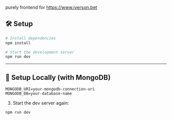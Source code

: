 purely frontend for 
https://www.iverson.bet

## 🛠️ Setup

```bash
# Install dependencies
npm install
```

```bash
# Start the development server
npm run dev
```

---

## 🧪 Setup Locally (with MongoDB)

```env
MONGODB_URI=your-mongodb-connection-uri
MONGODB_DB=your-database-name
```

3. Start the dev server again:

```bash
npm run dev
```

